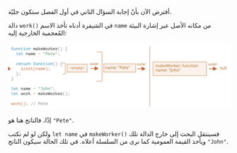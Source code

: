 أفترض الآن بأنّ إجابة السؤال الثاني في أول الفصل ستكون جليّة.

دالة `‎work()‎` في الشيفرة أدناه تأخذ الاسم `‎name‎` من مكانه الأصل عبر إشارة البيئة المُعجمية الخارجية إليه:


![](lexenv-nested-work.svg)


إذًا، فالناتج هنا هو `‎"Pete"‎`.

ولكن لو لم نكتب `‎let name‎` في `‎makeWorker()‎` فسينتقل البحث إلى خارج الدالة تلك ويأخذ القيمة العمومية كما نرى من السلسلة أعلاه. في تلك الحالة سيكون الناتج `‎"John"‎`.

